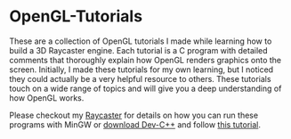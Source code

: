 # OpenGL-Tutorials
These are a collection of OpenGL tutorials I made while learning how to build a 3D Raycaster engine. Each tutorial is a C program with detailed comments that thoroughly explain how OpenGL renders graphics onto the screen. Initially, I made these tutorials for my own learning, but I noticed they could actually be a very helpful resource to others. These tutorials touch on a wide range of topics and will give you a deep understanding of how OpenGL works.

Please checkout my [Raycaster](https://github.com/DaldeZoo/3D-Raycaster-Engine) for details on how you can run these programs with MinGW or [download Dev-C++](https://www.bloodshed.net/) and follow [this tutorial](https://www.evl.uic.edu/aspale/dvl/dev-cpp/).
